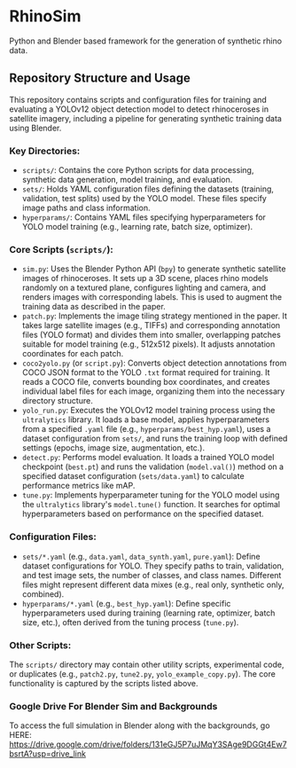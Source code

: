 # RhinoSim


Python and Blender based framework for the generation of synthetic rhino data. 

## Repository Structure and Usage

This repository contains scripts and configuration files for training and evaluating a YOLOv12 object detection model to detect rhinoceroses in satellite imagery, including a pipeline for generating synthetic training data using Blender.

### Key Directories:

*   `scripts/`: Contains the core Python scripts for data processing, synthetic data generation, model training, and evaluation.
*   `sets/`: Holds YAML configuration files defining the datasets (training, validation, test splits) used by the YOLO model. These files specify image paths and class information.
*   `hyperparams/`: Contains YAML files specifying hyperparameters for YOLO model training (e.g., learning rate, batch size, optimizer).

### Core Scripts (`scripts/`):

*   `sim.py`: Uses the Blender Python API (`bpy`) to generate synthetic satellite images of rhinoceroses. It sets up a 3D scene, places rhino models randomly on a textured plane, configures lighting and camera, and renders images with corresponding labels. This is used to augment the training data as described in the paper.
*   `patch.py`: Implements the image tiling strategy mentioned in the paper. It takes large satellite images (e.g., TIFFs) and corresponding annotation files (YOLO format) and divides them into smaller, overlapping patches suitable for model training (e.g., 512x512 pixels). It adjusts annotation coordinates for each patch.
*   `coco2yolo.py` (or `script.py`): Converts object detection annotations from COCO JSON format to the YOLO `.txt` format required for training. It reads a COCO file, converts bounding box coordinates, and creates individual label files for each image, organizing them into the necessary directory structure.
*   `yolo_run.py`: Executes the YOLOv12 model training process using the `ultralytics` library. It loads a base model, applies hyperparameters from a specified `.yaml` file (e.g., `hyperparams/best_hyp.yaml`), uses a dataset configuration from `sets/`, and runs the training loop with defined settings (epochs, image size, augmentation, etc.).
*   `detect.py`: Performs model evaluation. It loads a trained YOLO model checkpoint (`best.pt`) and runs the validation (`model.val()`) method on a specified dataset configuration (`sets/data.yaml`) to calculate performance metrics like mAP.
*   `tune.py`: Implements hyperparameter tuning for the YOLO model using the `ultralytics` library's `model.tune()` function. It searches for optimal hyperparameters based on performance on the specified dataset.

### Configuration Files:

*   `sets/*.yaml` (e.g., `data.yaml`, `data_synth.yaml`, `pure.yaml`): Define dataset configurations for YOLO. They specify paths to train, validation, and test image sets, the number of classes, and class names. Different files might represent different data mixes (e.g., real only, synthetic only, combined).
*   `hyperparams/*.yaml` (e.g., `best_hyp.yaml`): Define specific hyperparameters used during training (learning rate, optimizer, batch size, etc.), often derived from the tuning process (`tune.py`).

### Other Scripts:

The `scripts/` directory may contain other utility scripts, experimental code, or duplicates (e.g., `patch2.py`, `tune2.py`, `yolo_example_copy.py`). The core functionality is captured by the scripts listed above. 

### Google Drive For Blender Sim and Backgrounds

To access the full simulation in Blender along with the backgrounds, go HERE: https://drive.google.com/drive/folders/131eGJ5P7uJMqY3SAge9DGGt4Ew7bsrtA?usp=drive_link
